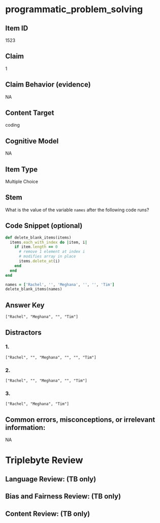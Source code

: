 # programmatic_problem_solving

## Item ID
1523

## Claim
1

## Claim Behavior (evidence)
NA

## Content Target
coding

## Cognitive Model
NA

## Item Type
Multiple Choice

## Stem
What is the value of the variable `names` after the following code runs?

## Code Snippet (optional)
```ruby
def delete_blank_items(items)
  items.each_with_index do |item, i|
    if item.length == 0
      # remove 1 element at index i
      # modifies array in place
      items.delete_at(i)
    end
  end
end

names = ['Rachel', '', 'Meghana', '', '', 'Tim']
delete_blank_items(names)
```

## Answer Key
`["Rachel", "Meghana", "", "Tim"]`

## Distractors

### 1.
`["Rachel", "", "Meghana", "", "", "Tim"]`

### 2.
`["Rachel", "", "Meghana", "", "Tim"]`

### 3.
`["Rachel", "Meghana", "Tim"]`

## Common errors, misconceptions, or irrelevant information:
NA

# Triplebyte Review


## Language Review: (TB only)


## Bias and Fairness Review: (TB only)


## Content Review: (TB only)

